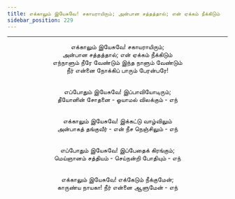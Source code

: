 ```yaml
---
title: எக்காலும் இயேசுவே! சகாயராயிரும்; அன்பான சத்தத்தால்; என் ஏக்கம் நீக்கிடும்
sidebar_position: 229
---
```


---
<center>
எக்காலும் இயேசுவே! சகாயராயிரும்;<br/>
அன்பான சத்தத்தால்; என் ஏக்கம் நீக்கிடும்<br/>
எந்நாளும் நீரே வேண்டும் இந்த நாளும் வேண்டும்<br/>
நீர் என்னை நோக்கிப் பாரும் பேரன்பரே!<br/><br/>

எப்போதும் இயேசுவே! இப்பாவியோடிரும்;<br/>
தீயோனின் சோதனை - ஓயாமல் விலக்கும்        - எந்<br/><br/>

எக்காலும் இயேசுவே! இக்கட்டு வாழ்விலும்<br/>
அன்பாகத் தங்குவீர் - என் நீச நெஞ்சிலும்            - எந்<br/><br/>

எப்போதும் இயேசுவே! இப்பேதைக் கிரங்கும்;<br/>
மெய்ஞானம் சத்தியம் - செய்நன்றி போதியும்        - எந்<br/><br/>

எக்காலும் இயேசுவே! எக்கேடும் நீக்குமேன்;<br/>
காருண்ய நாயகா! நீர் என்னை ஆளுமேன்        - எந்
</center>